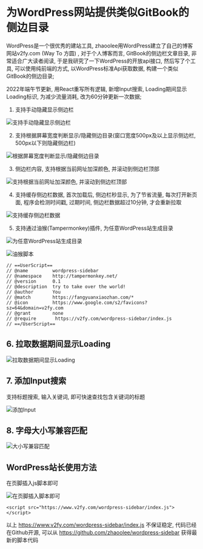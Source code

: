 # 为WordPress网站提供类似GitBook的侧边目录


WordPress是一个很优秀的建站工具, zhaoolee用WordPress建立了自己的博客网站v2fy.com (Way To 方圆) , 对于个人博客而言, GitBook的侧边栏文章目录, 非常适合广大读者阅读, 于是我研究了一下WordPress的开放api接口, 然后写了个工具, 可以使用纯前端的方式, 以WordPress标准Api获取数据, 构建一个类似GitBook的侧边目录;

2022年端午节更新, 用React重写所有逻辑, 新增Input搜索, Loading期间显示Loading标识, 为减少流量消耗, 改为60分钟更新一次数据;

1. 支持手动隐藏显示侧边栏

![支持手动隐藏显示侧边栏](https://raw.githubusercontent.com/zhaoolee/wordpress-sidebar/master/README/1653235463455PAsaB4sM.gif)


2. 支持根据屏幕宽度判断显示/隐藏侧边目录(窗口宽度500px及以上显示侧边栏, 500px以下则隐藏侧边栏)

![根据屏幕宽度判断显示/隐藏侧边目录](https://raw.githubusercontent.com/zhaoolee/wordpress-sidebar/master/README/1653235464695EZAtZcnf.gif)


3. 侧边栏内容, 支持根据当前网址加深颜色, 并滚动到侧边栏顶部


![支持根据当前网址加深颜色, 并滚动到侧边栏顶部](https://raw.githubusercontent.com/zhaoolee/wordpress-sidebar/master/README/1653235468796w4K5P5sr.gif)


4. 支持缓存侧边栏数据, 首次加载后, 侧边栏秒显示, 为了节省流量, 每次打开新页面, 程序会检测时间戳, 过期时间, 侧边栏数据超过10分钟, 才会重新拉取


![支持缓存侧边栏数据](https://raw.githubusercontent.com/zhaoolee/wordpress-sidebar/master/README/1653235475702wCPhfHY4.png)


5. 支持通过油猴(Tampermonkey)插件, 为任意WordPress站生成目录


![为任意WordPress站生成目录](https://raw.githubusercontent.com/zhaoolee/wordpress-sidebar/master/README/1653235476209R6sf5745.png)

![油猴脚本](https://raw.githubusercontent.com/zhaoolee/wordpress-sidebar/master/README/16532354820301idDbGcJ.png)

```
// ==UserScript==
// @name         wordpress-sidebar
// @namespace    http://tampermonkey.net/
// @version      0.1
// @description  try to take over the world!
// @author       You
// @match        https://fangyuanxiaozhan.com/*
// @icon         https://www.google.com/s2/favicons?sz=64&domain=v2fy.com
// @grant        none
// @require       https://v2fy.com/wordpress-sidebar/index.js
// ==/UserScript==
```

## 6. 拉取数据期间显示Loading


![拉取数据期间显示Loading](https://raw.githubusercontent.com/zhaoolee/wordpress-sidebar/master/README/1654330998962SG72j4JY.png)


## 7. 添加Input搜索

支持标题搜索, 输入关键词, 即可快速查找包含关键词的标题

![添加Input](https://raw.githubusercontent.com/zhaoolee/wordpress-sidebar/master/README/16543309998301y0pxiTK.gif)

## 8. 字母大小写兼容匹配


![大小写兼容匹配](https://cdn.fangyuanxiaozhan.com/assets/165433572359625pMz0RA.png)

## WordPress站长使用方法

在页脚插入js脚本即可

![在页脚插入脚本即可](https://raw.githubusercontent.com/zhaoolee/wordpress-sidebar/master/README/1653235482363DGBBTamm.png)

```
<script src="https://www.v2fy.com/wordpress-sidebar/index.js"></script>
```

以上 https://www.v2fy.com/wordpress-sidebar/index.js  不保证稳定, 代码已经在Github开源, 可以从 https://github.com/zhaoolee/wordpress-sidebar  获得最新的脚本代码

